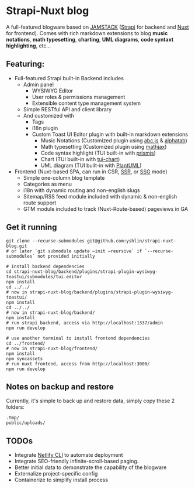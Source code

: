 # Strapi-Nuxt blog
A full-featured blogware based on [JAMSTACK](https://jamstack.org/) ([Strapi](https://strapi.io/) for backend and [Nuxt](https://nuxtjs.org/) for frontend).
Comes with rich markdown extensions to blog **music notations**, **math typesetting**, **charting**, **UML diagrams**, **code syntaxt highlighting**, etc...

## Featuring:
* Full-featured Strapi built-in Backend includes
  * Admin panel
    * WYSIWYG Editor
    * User roles & permissions management
    * Extensible content type management system
  * Simple RESTful API and client library
  * And customized with
    * Tags
    * i18n plugin
    * Custom Toast UI Editor plugin with built-in markdown extensions
      * Music Notations (Customized plugin using [abc.js](https://www.abcjs.net/) & [alphatab](https://www.alphatab.net/))
      * Math typesetting (Customized plugin using [mathjax](https://www.mathjax.org/))
      * Code syntax highlight (TUI built-in with [prismjs](https://prismjs.com/))
      * Chart (TUI built-in with [tui-chart](https://ui.toast.com/tui-chart))
      * UML diagram (TUI built-in with [PlantUML](https://plantuml.com/))
* Frontend (Nuxt-based SPA, can run in CSR, [SSR](https://nuxtjs.org/docs/concepts/server-side-rendering/), or [SSG](https://nuxtjs.org/docs/concepts/static-site-generation/) mode)
  * Simple one-column blog template
  * Categories as menu
  * i18n with dynamic routing and non-english slugs
  * Sitemap/RSS feed module included with dynamic & non-english route support
  * GTM module included to track (Nuxt-Route-based) pageviews in GA

## Get it running

```shell
git clone --recurse-submodules git@github.com:yshlin/strapi-nuxt-blog.git
# or later `git submodule update —init —reursive` if `--recurse-submodules` not provided initially

# Install backend dependencies
cd strapi-nuxt-blog/backend/plugins/strapi-plugin-wysiwyg-toastui/submodules/tui.editor
npm install
cd ../../
# now in strapi-nuxt-blog/backend/plugins/strapi-plugin-wysiwyg-toastui/
npm install
cd ../../
# now in strapi-nuxt-blog/backend/
npm install
# run strapi backend, access via http://localhost:1337/admin
npm run develop

# use another terminal to install frontend dependencies
cd ../frontend/
# now in strapi-nuxt-blog/frontend/
npm install
npm syncassets
# run nuxt frontend, access from http://localhost:3000/
npm run develop
```

## Notes on backup and restore
Currently, it's simple to back up and restore data, simply copy these 2 folders:
```shell
.tmp/
public/uploads/
```

## TODOs
* Integrate [Netlify CLI](https://docs.netlify.com/cli/get-started/) to automate deployment
* Integrate SEO-friendly infinite-scroll-based paging.
* Better initial data to demonstrate the capability of the blogware
* Externalize project-specific config
* Containerize to simplify install process

